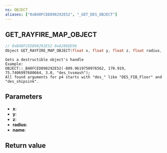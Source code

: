 ```yaml
---
ns: OBJECT
aliases: ["0xB48FCED898292E52", "_GET_DES_OBJECT"]
---
```

## GET_RAYFIRE_MAP_OBJECT

```c
// 0xB48FCED898292E52 0xA286DE96
Object GET_RAYFIRE_MAP_OBJECT(float x, float y, float z, float radius, char* name);
```

```
Gets a destructible object's handle  
Example:  
OBJECT::_B48FCED898292E52(-809.9619750976562, 170.919, 75.7406997680664, 3.0, "des_tvsmash");  
All found arguments for p4 starts with "des_" like "DES_FIB_Floor" and "des_shipsink".  
```

## Parameters
* **x**: 
* **y**: 
* **z**: 
* **radius**: 
* **name**: 

## Return value
